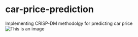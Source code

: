 # car-price-prediction
Implementing CRISP-DM methodolgy for predicting car price
![This is an image](htts://github.com/helmiagng/car-price-prediction/blob/main/Screenshot%20(1044).png)
